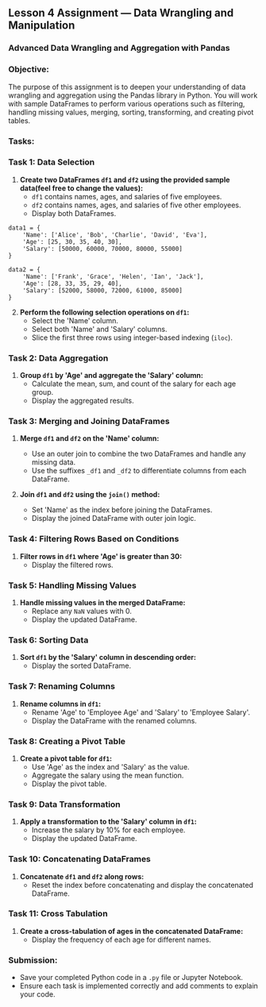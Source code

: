 ## Lesson 4 Assignment — Data Wrangling and Manipulation
### Advanced Data Wrangling and Aggregation with Pandas

### **Objective:**
The purpose of this assignment is to deepen your understanding of data wrangling and aggregation using the Pandas library in Python. You will work with sample DataFrames to perform various operations such as filtering, handling missing values, merging, sorting, transforming, and creating pivot tables.

### **Tasks:**

### **Task 1: Data Selection**
1. **Create two DataFrames `df1` and `df2` using the provided sample data(feel free to change the values):**
   - `df1` contains names, ages, and salaries of five employees.
   - `df2` contains names, ages, and salaries of five other employees.
   - Display both DataFrames.
   
```
data1 = {
    'Name': ['Alice', 'Bob', 'Charlie', 'David', 'Eva'],
    'Age': [25, 30, 35, 40, 30],
    'Salary': [50000, 60000, 70000, 80000, 55000]
}
```

```
data2 = {
    'Name': ['Frank', 'Grace', 'Helen', 'Ian', 'Jack'],
    'Age': [28, 33, 35, 29, 40],
    'Salary': [52000, 58000, 72000, 61000, 85000]
}

```
2. **Perform the following selection operations on `df1`:**
   - Select the 'Name' column.
   - Select both 'Name' and 'Salary' columns.
   - Slice the first three rows using integer-based indexing (`iloc`).

### **Task 2: Data Aggregation**
1. **Group `df1` by 'Age' and aggregate the 'Salary' column:**
   - Calculate the mean, sum, and count of the salary for each age group.
   - Display the aggregated results.

### **Task 3: Merging and Joining DataFrames**
1. **Merge `df1` and `df2` on the 'Name' column:**
   - Use an outer join to combine the two DataFrames and handle any missing data.
   - Use the suffixes `_df1` and `_df2` to differentiate columns from each DataFrame.

2. **Join `df1` and `df2` using the `join()` method:**
   - Set 'Name' as the index before joining the DataFrames.
   - Display the joined DataFrame with outer join logic.

### **Task 4: Filtering Rows Based on Conditions**
1. **Filter rows in `df1` where 'Age' is greater than 30:**
   - Display the filtered rows.

### **Task 5: Handling Missing Values**
1. **Handle missing values in the merged DataFrame:**
   - Replace any `NaN` values with 0.
   - Display the updated DataFrame.

### **Task 6: Sorting Data**
1. **Sort `df1` by the 'Salary' column in descending order:**
   - Display the sorted DataFrame.

### **Task 7: Renaming Columns**
1. **Rename columns in `df1`:**
   - Rename 'Age' to 'Employee Age' and 'Salary' to 'Employee Salary'.
   - Display the DataFrame with the renamed columns.

### **Task 8: Creating a Pivot Table**
1. **Create a pivot table for `df1`:**
   - Use 'Age' as the index and 'Salary' as the value.
   - Aggregate the salary using the mean function.
   - Display the pivot table.

### **Task 9: Data Transformation**
1. **Apply a transformation to the 'Salary' column in `df1`:**
   - Increase the salary by 10% for each employee.
   - Display the updated DataFrame.

### **Task 10: Concatenating DataFrames**
1. **Concatenate `df1` and `df2` along rows:**
   - Reset the index before concatenating and display the concatenated DataFrame.

### **Task 11: Cross Tabulation**
1. **Create a cross-tabulation of ages in the concatenated DataFrame:**
   - Display the frequency of each age for different names.

### **Submission:**
- Save your completed Python code in a `.py` file or Jupyter Notebook.
- Ensure each task is implemented correctly and add comments to explain your code.
